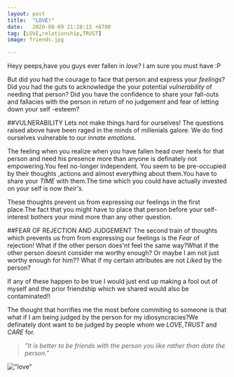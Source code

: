 ```yaml
---
layout: post
title:  "LOVE!"
date:   2020-08-09 21:28:15 +0700
tag: [LOVE,relationship,TRUST]
image: friends.jpg

---
```


Heyy peeps,have you guys ever fallen in *love*? I am sure you must have :P

But did you had the courage to face that person and express your *feelings*? Did you had the guts to acknowledge the your potential *vulnerability* of needing that person?
Did you have the confidence to share your fall-outs and fallacies with the person in return of no  judgement and fear of letting down your self -esteem?


##VULNERABILITY
Lets  not make things hard for ourselves! The questions raised above have been raged in the minds of millenials galore. We do find ourselves vulnerable to our *innate* *emotions*.

The feeling when you realize when you have fallen head over heels for that person and need his presence more than anyone is definately not empowering.You feel no-longer independent.
You seem to be pre-occupied by their thoughts ,actions and almost everything about them.You have to share your *TIME* with them.The time which you could have actually invested on your 
self is now *their's*.

These thoughts prevent us from expressing our feelings in the first place.The fact that you might have to place that person before your self-interest bothers your mind more than any other 
question.

##FEAR OF REJECTION AND JUDGEMENT
The second train of thoughts which prevents us from from expressing our feelings is the *Fear* of rejection! What if the other person does'nt feel the same way?What if the other person
doesnt consider me worthy  enough? Or maybe I am not just worthy enough for him?? What if my certain attributes are not *Liked* by the person?

If any of these happen to be true I would just end up making a fool out of myself and the prior friendship which we shared would also be contaminated!!

The thought that horrifies me the most before commiting to someone is that what if I am being judged by the person for my idiosyncracies?We definately dont want to be judged by people 
whom we *LOVE*,*TRUST* and *CARE* for.

>*"It is better to be friends with the person you like rather than date the person."*

!["love"](https://i.pinimg.com/564x/61/6c/6d/616c6d7d4ba6097e173324f1863a39fc.jpg#thumbnail)

